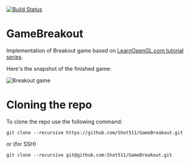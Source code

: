 [![Build Status](https://travis-ci.org/Shot511/GameBreakout.svg?branch=master)](https://travis-ci.org/Shot511/GameBreakout)

# GameBreakout
Implementation of Breakout game based on [LearnOpenGL.com tutorial series](https://learnopengl.com/In-Practice/2D-Game/Breakout).

Here's the snapshot of the finished game:

![Breakout game](https://learnopengl.com/img/in-practice/breakout/cover.png)

# Cloning the repo
To clone the repo use the following command:

```
git clone --recursive https://github.com/Shot511/GameBreakout.git
```

or (for SSH)

```
git clone --recursive git@github.com:Shot511/GameBreakout.git
```


